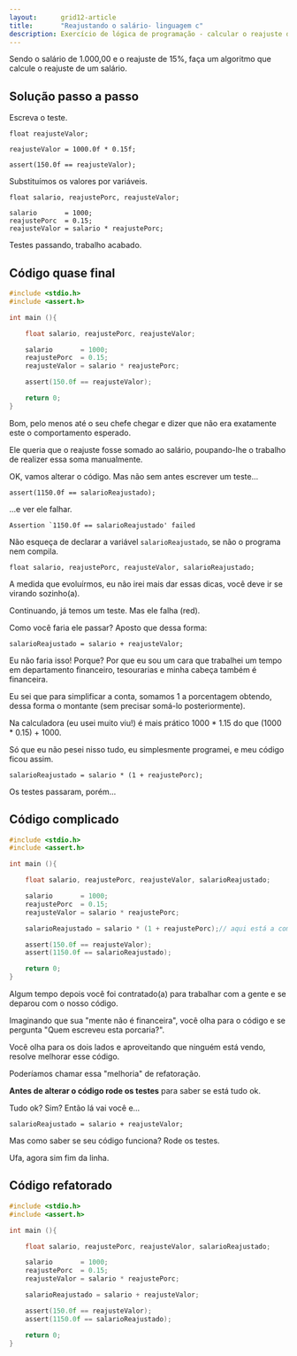 ```yaml
---
layout:      grid12-article
title:       "Reajustando o salário- linguagem c"
description: Exercício de lógica de programação - calcular o reajuste do salário.
---
```


Sendo o salário de 1.000,00 e o reajuste de 15%, faça um algoritmo que calcule o reajuste de um salário.



Solução passo a passo
---

Escreva o teste.

    float reajusteValor;

    reajusteValor = 1000.0f * 0.15f;

    assert(150.0f == reajusteValor);


Substituímos os valores por variáveis.

    float salario, reajustePorc, reajusteValor;

    salario       = 1000;
    reajustePorc  = 0.15;
    reajusteValor = salario * reajustePorc;

Testes passando, trabalho acabado. 

Código quase final
---

```c
#include <stdio.h>
#include <assert.h>

int main (){

    float salario, reajustePorc, reajusteValor;

    salario       = 1000;
    reajustePorc  = 0.15;
    reajusteValor = salario * reajustePorc;

    assert(150.0f == reajusteValor);

    return 0;
}
```


Bom, pelo menos até o seu chefe chegar e dizer que não era exatamente este o comportamento esperado.

Ele queria que o reajuste fosse somado ao salário, poupando-lhe o trabalho de realizer essa soma manualmente.

OK, vamos alterar o código. Mas não sem antes escrever um teste...

    assert(1150.0f == salarioReajustado);

...e ver ele falhar.

    Assertion `1150.0f == salarioReajustado' failed

Não esqueça de declarar a variável `salarioReajustado`, se não o programa nem compila.

    float salario, reajustePorc, reajusteValor, salarioReajustado;

A medida que evoluírmos, eu não irei mais dar essas dicas, você deve ir se virando sozinho(a).

Continuando, já temos um teste. Mas ele falha (red).

Como você faria ele passar? Aposto que dessa forma:

    salarioReajustado = salario + reajusteValor;

Eu não faria isso! Porque? Por que eu sou um cara que trabalhei um tempo em departamento financeiro, tesourarias e
minha cabeça também é financeira.

Eu sei que para simplificar a conta, somamos 1 a porcentagem obtendo, dessa forma o montante (sem precisar somá-lo posteriormente).

Na calculadora (eu usei muito viu!) é mais prático 1000 * 1.15 do que (1000 * 0.15) + 1000.

Só que eu não pesei nisso tudo, eu simplesmente programei, e meu código ficou assim.

    salarioReajustado = salario * (1 + reajustePorc);

Os testes passaram, porém...


Código complicado
---

```c
#include <stdio.h>
#include <assert.h>

int main (){

    float salario, reajustePorc, reajusteValor, salarioReajustado;

    salario       = 1000;
    reajustePorc  = 0.15;
    reajusteValor = salario * reajustePorc;

    salarioReajustado = salario * (1 + reajustePorc);// aqui está a complicação

    assert(150.0f == reajusteValor);
    assert(1150.0f == salarioReajustado);

    return 0;
}
```


Algum tempo depois você foi contratado(a) para trabalhar com a gente e se deparou com o nosso código.

Imaginando que sua "mente não é financeira", você olha para o código e se pergunta "Quem escreveu esta porcaria?".

Você olha para os dois lados e aproveitando que ninguém está vendo, resolve melhorar esse código.

Poderíamos chamar essa "melhoria" de refatoração.

__Antes de alterar o código rode os testes__ para saber se está tudo ok.

Tudo ok? Sim? Então lá vai você e...

    salarioReajustado = salario + reajusteValor;

Mas como saber se seu código funciona? Rode os testes.

Ufa, agora sim fim da linha.


Código refatorado
---

```c
#include <stdio.h>
#include <assert.h>

int main (){

    float salario, reajustePorc, reajusteValor, salarioReajustado;

    salario       = 1000;
    reajustePorc  = 0.15;
    reajusteValor = salario * reajustePorc;

    salarioReajustado = salario + reajusteValor;

    assert(150.0f == reajusteValor);
    assert(1150.0f == salarioReajustado);

    return 0;
}
```